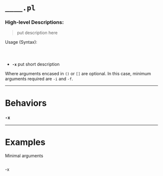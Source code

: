 
# `____.pl`
### High-level Descriptions:



> put description here

Usage (Syntax):
```



```
* **`-x`** put short description

Where arguments encased in `()` or `[]` are optional. In this case, minimum arguments required are `-i` and `-f`.
 
---


# Behaviors
### `-x`
---
# Examples
Minimal arguments
```
```
-x
```
```
